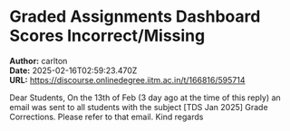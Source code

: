 # Graded Assignments Dashboard Scores Incorrect/Missing

**Author:** carlton  
**Date:** 2025-02-16T02:59:23.470Z  
**URL:** https://discourse.onlinedegree.iitm.ac.in/t/166816/595714

Dear Students,
On the 13th of Feb (3 day ago at the time of this reply) an email was sent to all students with the subject [TDS Jan 2025] Grade Corrections. Please refer to that email.
Kind regards
